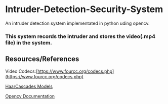 # Intruder-Detection-Security-System
An intruder detection system implementated in python uding opencv.
### This system records the intruder and stores the video(.mp4 file) in the system.


## Resources/References 
Video Codecs:[https://www.fourcc.org/codecs.php](https://www.fourcc.org/codecs.php)

[HaarCascades Models](https://github.com/opencv/opencv/tree/master/data/haarcascades)

[Opencv Documentation](https://docs.opencv.org/4.x/)
